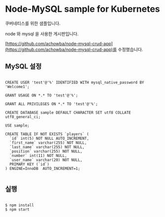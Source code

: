 # Node-MySQL sample for Kubernetes

쿠버네티스를 위한 샘플입니다.

node 와 mysql 을 사용한 게시판입니다.

[https://github.com/achowba/node-mysql-crud-app](https://github.com/achowba/node-mysql-crud-app)를 수정했습니다.

## MySQL 설정
~~~

CREATE USER 'test'@'%' IDENTIFIED WITH mysql_native_password BY 'Welcome1';

GRANT USAGE ON *.* TO 'test'@'%';

GRANT ALL PRIVILEGES ON *.* TO 'test'@'%';

CREATE DATABASE sample DEFAULT CHARACTER SET utf8 COLLATE utf8_general_ci;

USE sample;

CREATE TABLE IF NOT EXISTS `players` (
  `id` int(5) NOT NULL AUTO_INCREMENT,
  `first_name` varchar(255) NOT NULL,
  `last_name` varchar(255) NOT NULL,
  `position` varchar(255) NOT NULL,
  `number` int(11) NOT NULL,
  `user_name` varchar(20) NOT NULL,
  PRIMARY KEY (`id`)
) ENGINE=InnoDB  AUTO_INCREMENT=1;


~~~


## 실행
~~~

$ npm install
$ npm start

~~~

